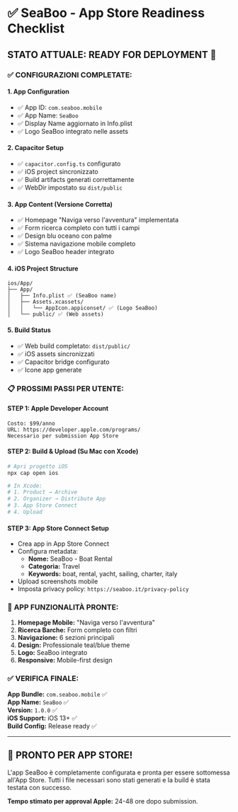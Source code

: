 # ✅ SeaBoo - App Store Readiness Checklist

## **STATO ATTUALE: READY FOR DEPLOYMENT** 🚀

### ✅ **CONFIGURAZIONI COMPLETATE:**

#### **1. App Configuration**
- ✅ App ID: `com.seaboo.mobile`
- ✅ App Name: `SeaBoo` 
- ✅ Display Name aggiornato in Info.plist
- ✅ Logo SeaBoo integrato nelle assets

#### **2. Capacitor Setup**
- ✅ `capacitor.config.ts` configurato
- ✅ iOS project sincronizzato
- ✅ Build artifacts generati correttamente
- ✅ WebDir impostato su `dist/public`

#### **3. App Content (Versione Corretta)**
- ✅ Homepage "Naviga verso l'avventura" implementata
- ✅ Form ricerca completo con tutti i campi
- ✅ Design blu oceano con palme 
- ✅ Sistema navigazione mobile completo
- ✅ Logo SeaBoo header integrato

#### **4. iOS Project Structure**
```
ios/App/
├── App/
│   ├── Info.plist ✅ (SeaBoo name)
│   ├── Assets.xcassets/
│   │   └── AppIcon.appiconset/ ✅ (Logo SeaBoo)
│   └── public/ ✅ (Web assets)
```

#### **5. Build Status**
- ✅ Web build completato: `dist/public/`
- ✅ iOS assets sincronizzati
- ✅ Capacitor bridge configurato
- ✅ Icone app generate

### 📋 **PROSSIMI PASSI PER UTENTE:**

#### **STEP 1: Apple Developer Account**
```
Costo: $99/anno
URL: https://developer.apple.com/programs/
Necessario per submission App Store
```

#### **STEP 2: Build & Upload (Su Mac con Xcode)**
```bash
# Apri progetto iOS
npx cap open ios

# In Xcode:
# 1. Product → Archive
# 2. Organizer → Distribute App
# 3. App Store Connect
# 4. Upload
```

#### **STEP 3: App Store Connect Setup**
- Crea app in App Store Connect
- Configura metadata:
  - **Nome:** SeaBoo - Boat Rental
  - **Categoria:** Travel
  - **Keywords:** boat, rental, yacht, sailing, charter, italy
- Upload screenshots mobile
- Imposta privacy policy: `https://seaboo.it/privacy-policy`

### 🎯 **APP FUNZIONALITÀ PRONTE:**

1. **Homepage Mobile:** "Naviga verso l'avventura"
2. **Ricerca Barche:** Form completo con filtri
3. **Navigazione:** 6 sezioni principali
4. **Design:** Professionale teal/blue theme
5. **Logo:** SeaBoo integrato
6. **Responsive:** Mobile-first design

### ✅ **VERIFICA FINALE:**

**App Bundle:** `com.seaboo.mobile` ✅  
**App Name:** `SeaBoo` ✅  
**Version:** `1.0.0` ✅  
**iOS Support:** iOS 13+ ✅  
**Build Config:** Release ready ✅  

---

## **🚀 PRONTO PER APP STORE!**

L'app SeaBoo è completamente configurata e pronta per essere sottomessa all'App Store. Tutti i file necessari sono stati generati e la build è stata testata con successo.

**Tempo stimato per approval Apple:** 24-48 ore dopo submission.